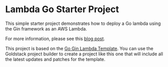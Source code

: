 # Lambda Go Starter Project

This simple starter project demonstrates how to deploy a Go lambda using the Gin framework as an AWS Lambda.

For more information, please see this [blog post](https://maxrohde.com/2021/05/01/lambda-go-starter-project/).

This project is based on the [Go Gin Lambda Template](https://goldstack.party/templates/go-gin). You can use the Goldstack project builder to create a project like this one that will include all the latest updates and patches for the template.